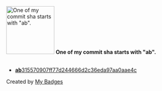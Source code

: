 <img src="https://my-badges.github.io/my-badges/ab-commit.png" alt="One of my commit sha starts with &quot;ab&quot;." title="One of my commit sha starts with &quot;ab&quot;." width="128">
<strong>One of my commit sha starts with &quot;ab&quot;.</strong>
<br><br>

- <a href="https://github.com/nlsschim/30daysofstreamlit/commit/ab315570907ff77d244666d2c36eda97aa0aae4c"><strong>ab</strong>315570907ff77d244666d2c36eda97aa0aae4c</a>


Created by <a href="https://github.com/my-badges/my-badges">My Badges</a>